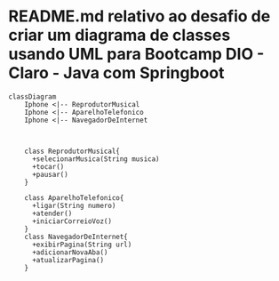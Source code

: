 # README.md relativo ao desafio de criar um diagrama de classes usando UML para Bootcamp DIO - Claro - Java com Springboot


```mermaid
classDiagram
    Iphone <|-- ReprodutorMusical
    Iphone <|-- AparelhoTelefonico
    Iphone <|-- NavegadorDeInternet

 

    class ReprodutorMusical{
      +selecionarMusica(String musica)
      +tocar()
      +pausar()
    }

    class AparelhoTelefonico{
      +ligar(String numero)
      +atender()
      +iniciarCorreioVoz()
    }
    class NavegadorDeInternet{
      +exibirPagina(String url)
      +adicionarNovaAba()
      +atualizarPagina()
    }
```

